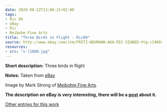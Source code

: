 ```yaml
---
date: 2020-08-22T13:06:21+02:00
tags:
- Ric 09
- eBay
- Ric
- Meibohm Fine Arts
title: "Three Birds in Flight - Ric09"
source: http://www.ebay.com/itm/FRITZ-NEUMANN-AKA-RIC-SIGNED-Vtg-c1960s-Color-Etching-THREE-BIRDS-FLIGHT-/133483534357?hash=item1f143d1815
resources:
- src: "s-l1600.jpg"
---
```


**Short description:** Three birds in flight

**Notes:** Taken from [eBay](http://www.ebay.com/itm/FRITZ-NEUMANN-AKA-RIC-SIGNED-Vtg-c1960s-Color-Etching-THREE-BIRDS-FLIGHT-/133483534357?hash=item1f143d1815)

Image by Mark Strong of [Meibohm Fine Arts](http://meibohmfinearts.com/).

**The description on eBay is very interesting, there will be a [post](/post/mystery-solved) about it.**

[Other entries for this work](/tags/Ric-09)
